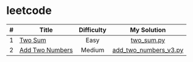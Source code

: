 # leetcode


| # | Title | Difficulty | My Solution |
|---|-------|:-----------:|:------------:|
|1  |[Two Sum](https://leetcode.com/problems/two-sum/)|Easy|[two_sum.py](solutions/two_sum.py)|
|2  |[Add Two Numbers](https://leetcode.com/problems/add-two-numbers/)|Medium|[add_two_numbers_v3.py](solutions/add_two_numbers_v3.py)|